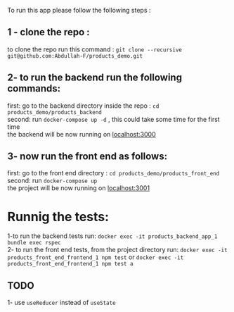 To run this app please follow the following steps :

1 - clone the repo : 
---

to clone the repo run this command : `git clone --recursive git@github.com:Abdullah-F/products_demo.git`<br>

2- to run the backend run the following commands:
---
 first: go to the backend directory inside the repo : `cd products_demo/products_backend` <br>
 second: run `docker-compose up -d` , this could take some time for the first time <br>
 the backend will be now running on <a href='http://localhost:3000/'>localhost:3000</a><br>
 
3- now run the front end as follows:
---
 first: go to the front end directory : `cd products_demo/products_front_end`<br>
 second: run `docker-compose up`<br>
 the project will be now running on <a href='http://localhost:3001/'> localhost:3001 </a><br>
 
 Runnig the tests:
 ===
 
 1-to run the backend tests run: `docker exec -it products_backend_app_1 bundle exec rspec`<br>
 2- to run the front end tests, from the project directory run: `docker exec -it products_front_end_frontend_1 npm test` or `docker exec -it products_front_end_frontend_1 npm test a`

TODO
-

1- use `useReducer` instead of `useState`
